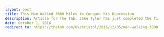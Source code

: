 ```yaml
---
layout: post
title: This Man Walked 3000 Miles to Conquer his Depression
description: Article for The Tab: Jake Tyler has just completed the first leg of a 3000 mile walk around all of Great Britain to raise awareness of mental health problems. He’s spending time travelling round and couch surfing for a mission he calls "Black Dog Walks" in aid of mental health.
date: October 1, 2016
redirect_to: https://thetab.com/uk/bristol/2016/12/05/man-walking-3000-miles-conquer-depression-27501
---
```

